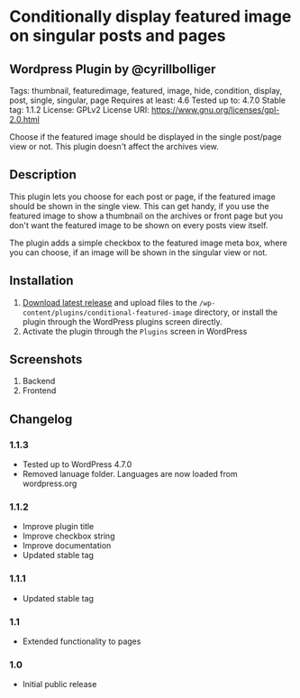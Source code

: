 # Conditionally display featured image on singular posts and pages #
## Wordpress Plugin by @cyrillbolliger ##

Tags: thumbnail, featuredimage, featured, image, hide, condition, display, post, single, singular, page
Requires at least: 4.6
Tested up to: 4.7.0
Stable tag: 1.1.2
License: GPLv2
License URI: https://www.gnu.org/licenses/gpl-2.0.html

Choose if the featured image should be displayed in the single post/page view or not. This plugin doesn't affect the archives view.

## Description ##
This plugin lets you choose for each post or page, if the featured image should be shown in the single view. This can get handy, if you use the featured image to show a thumbnail on the archives or front page but you don\'t want the featured image to be shown on every posts view itself.

The plugin adds a simple checkbox to the featured image meta box, where you can choose, if an image will be shown in the singular view or not.

## Installation ##
1. [Download latest release](https://github.com/cyrillbolliger/conditional-featured-image/releases/latest) and upload files to the `/wp-content/plugins/conditional-featured-image` directory, or install the plugin through the WordPress plugins screen directly.
2. Activate the plugin through the `Plugins` screen in WordPress

## Screenshots ##
1. Backend
2. Frontend

## Changelog ##
### 1.1.3 ###
* Tested up to WordPress 4.7.0
* Removed lanuage folder. Languages are now loaded from wordpress.org

### 1.1.2 ###
* Improve plugin title
* Improve checkbox string
* Improve documentation
* Updated stable tag

### 1.1.1 ###
* Updated stable tag

### 1.1 ###
* Extended functionality to pages

### 1.0 ###
* Initial public release